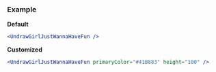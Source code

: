 ### Example

**Default**
```jsx
<UndrawGirlJustWannaHaveFun />
```

**Customized**
```jsx
<UndrawGirlJustWannaHaveFun primaryColor="#41B883" height="100" />
```
